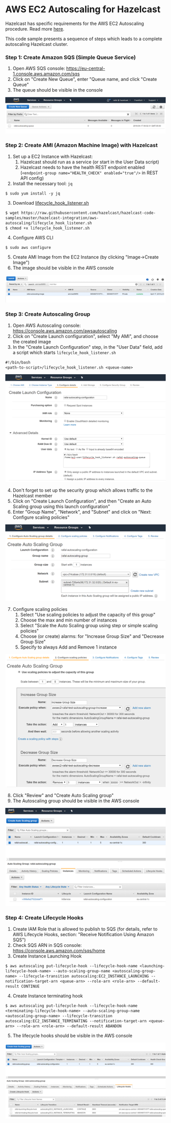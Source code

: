 # AWS EC2 Autoscaling for Hazelcast

Hazelcast has specific requirements for the AWS EC2 Autoscaling procedure. Read more [here](https://github.com/hazelcast/hazelcast-aws#autoscaling). 

This code sample presents a sequence of steps which leads to a complete autoscaling Hazelcast cluster.

### Step 1: Create Amazon SQS (Simple Queue Service)

1. Open AWS SQS console: https://eu-central-1.console.aws.amazon.com/sqs
2. Click on "Create New Queue", enter "Queue name, and click "Create Queue"
3. The queue should be visible in the console

![AWS SQS](markdown/images/aws_sqs.png)

### Step 2: Create AMI (Amazon Machine Image) with Hazelcast
1. Set up a EC2 Instance with Hazelcast:
   1. Hazelcast should run as a service (or start in the User Data script)
   1. Hazelcast needs to have the health REST endpoint enabled (`<endpoint-group name="HEALTH_CHECK" enabled="true"/>` in REST API config)
2. Install the necessary tool: `jq`
```
$ sudo yum install -y jq
```
3. Download [lifecycle_hook_listener.sh](lifecycle_hook_listener.sh)
```
$ wget https://raw.githubusercontent.com/hazelcast/hazelcast-code-samples/master/hazelcast-integration/aws-autoscaling/lifecycle_hook_listener.sh 
$ chmod +x lifecycle_hook_listener.sh
```
4. Configure AWS CLI
```
$ sudo aws configure
```
5. Create AMI Image from the EC2 Instance (by clicking "Image→Create Image")
6. The image should be visible in the AWS console

![AWS Images](markdown/images/aws_images.png)

### Step 3: Create Autoscaling Group

1. Open AWS Autoscaling console: https://console.aws.amazon.com/awsautoscaling
2. Click on "Create Launch configuration", select "My AMI", and choose the created image
3. In the "Create Launch Configuration" step, in the "User Data" field, add a script which starts `lifecycle_hook_listener.sh`
```
#!/bin/bash
<path-to-script>/lifecycle_hook_listener.sh <queue-name>
```
![Create Launch Configuration](markdown/images/create_launch_configuration.png)

4. Don't forget to set up the security group which allows traffic to the Hazelcast member
5. Click on "Create Launch Configuration", and then "Create an Auto Scaling group using this launch configuration"
6. Enter "Group Name", "Network", and "Subnet" and click on "Next: Configure scaling policies"

![Create Auto Scaling Group](markdown/images/create_auto_scaling_group.png)

7. Configure scaling policies
   1. Select "Use scaling policies to adjust the capacity of this group"
   1. Choose the max and min number of instances
   1. Select "Scale the Auto Scaling group using step or simple scaling policies"
   1. Choose (or create) alarms: for "Increase Group Size" and "Decrease Group Size"
   1. Specify to always Add and Remove 1 instance

![Create Scaling Policy](markdown/images/create_scaling_policy.png)

8. Click "Review" and "Create Auto Scaling group"
9. The Autoscaling group should be visible in the AWS console

![Autoscaling Group](markdown/images/autoscaling_group.png)

### Step 4: Create Lifecycle Hooks

1. Create IAM Role that is allowed to publish to SQS (for details, refer to AWS Lifecycle Hooks, section: "Receive Notification Using Amazon SQS")
2. Check SQS ARN in SQS console: https://console.aws.amazon.com/sqs/home
3. Create Instance Launching Hook
```
$ aws autoscaling put-lifecycle-hook --lifecycle-hook-name <launching-lifecycle-hook-name> --auto-scaling-group-name <autoscaling-group-name> --lifecycle-transition autoscaling:EC2_INSTANCE_LAUNCHING --notification-target-arn <queue-arn> --role-arn <role-arn> --default-result CONTINUE
```
4. Create Instance terminating hook
```
$ aws autoscaling put-lifecycle-hook --lifecycle-hook-name <terminating-lifecycle-hook-name> --auto-scaling-group-name <autoscaling-group-name> --lifecycle-transition autoscaling:EC2_INSTANCE_TERMINATING --notification-target-arn <queue-arn> --role-arn <role-arn> --default-result ABANDON
```
5. The lifecycle hooks should be visible in the AWS console

![Lifecycle Hooks](markdown/images/lifecycle_hooks.png)
